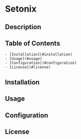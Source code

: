 # Setonix

## Description

## Table of Contents
    - [Installation](#installation)
    - [Usage](#usage)
    - [Configuration](#configuration)
    - [License](#license)

## Installation

## Usage

## Configuration

## License